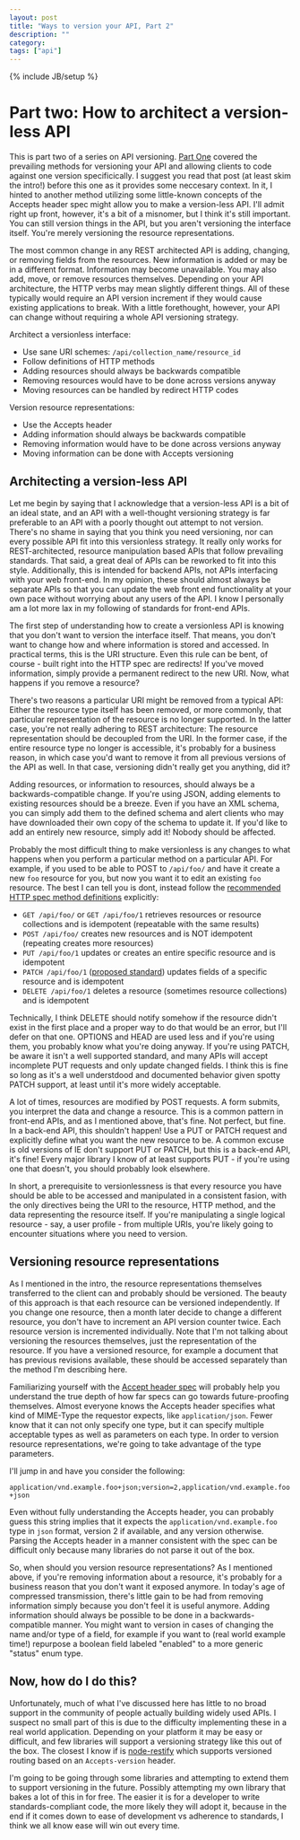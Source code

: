 ```yaml
---
layout: post
title: "Ways to version your API, Part 2"
description: ""
category: 
tags: ["api"]
---
```

{% include JB/setup %}

# Part two: How to architect a version-less API

This is part two of a series on API versioning. [Part One](/2013/05/09/ways-to-version-your-api/) covered the prevailing methods for versioning your API and allowing clients to code against one version specificically. I suggest you read that post (at least skim the intro!) before this one as it provides some neccesary context. In it, I hinted to another method utilizing some little-known concepts of the Accepts header spec might allow you to make a version-less API. I'll admit right up front, however, it's a bit of a misnomer, but I think it's still important. You can still version things in the API, but you aren't versioning the interface itself. You're merely versioning the resource representations.

The most common change in any REST architected API is adding, changing, or removing fields from the resources. New information is added or may be in a different format. Information may become unavailable. You may also add, move, or remove resources themselves. Depending on your API architecture, the HTTP verbs may mean slightly different things. All of these typically would require an API version increment if they would cause existing applications to break. With a little forethought, however, your API can change without requiring a whole API versioning strategy.

Architect a versionless interface:

* Use sane URI schemes: `/api/collection_name/resource_id`
* Follow definitions of HTTP methods
* Adding resources should always be backwards compatible
* Removing resources would have to be done across versions anyway
* Moving resources can be handled by redirect HTTP codes

Version resource representations:

* Use the Accepts header
* Adding information should always be backwards compatible
* Removing information would have to be done across versions anyway
* Moving information can be done with Accepts versioning

## Architecting a version-less API

Let me begin by saying that I acknowledge that a version-less API is a bit of an ideal state, and an API with a well-thought versioning strategy is far preferable to an API with a poorly thought out attempt to not version. There's no shame in saying that you think you need versioning, nor can every possible API fit into this versionless strategy. It really only works for REST-architected, resource manipulation based APIs that follow prevailing standards. That said, a great deal of APIs can be reworked to fit into this style. Additionally, this is intended for backend APIs, not APIs interfacing with your web front-end. In my opinion, these should almost always be separate APIs so that you can update the web front end functionality at your own pace without worrying about any users of the API. I know I personally am a lot more lax in my following of standards for front-end APIs. 

The first step of understanding how to create a versionless API is knowing that you don't want to version the interface itself. That means, you don't want to change how and where information is stored and accessed. In practical terms, this is the URI structure. Even this rule can be bent, of course - built right into the HTTP spec are redirects! If you've moved information, simply provide a permanent redirect to the new URI. Now, what happens if you remove a resource?

There's two reasons a particular URI might be removed from a typical API: Either the resource type itself has been removed, or more commonly, that particular representation of the resource is no longer supported. In the latter case, you're not really adhering to REST architecture: The resource representation should be decoupled from the URI. In the former case, if the entire resource type no longer is accessible, it's probably for a business reason, in which case you'd want to remove it from all previous versions of the API as well. In that case, versioning didn't really get you anything, did it?

Adding resources, or information to resources, should always be a backwards-compatible change. If you're using JSON, adding elements to existing resources should be a breeze. Even if you have an XML schema, you can simply add them to the defined schema and alert clients who may have downloaded their own copy of the schema to update it. If you'd like to add an entirely new resource, simply add it! Nobody should be affected.

Probably the most difficult thing to make versionless is any changes to what happens when you perform a particular method on a particular API. For example, if you used to be able to POST to `/api/foo/` and have it create a new `foo` resource for you, but now you want it to edit an existing `foo` resource. The best I can tell you is dont, instead follow the [recommended HTTP spec method definitions](http://www.w3.org/Protocols/rfc2616/rfc2616-sec9.html) explicitly:

* `GET /api/foo/` or `GET /api/foo/1` retrieves resources or resource collections and is idempotent (repeatable with the same results)
* `POST /api/foo/` creates new resources and is NOT idempotent (repeating creates more resources)
* `PUT /api/foo/1` updates or creates an entire specific resource and is idempotent
* `PATCH /api/foo/1` ([proposed standard](http://tools.ietf.org/html/rfc5789)) updates fields of a specific resource and is idempotent
* `DELETE /api/foo/1` deletes a resource (sometimes resource collections) and is idempotent

Technically, I think DELETE should notify somehow if the resource didn't exist in the first place and a proper way to do that would be an error, but I'll defer on that one. OPTIONS and HEAD are used less and if you're using them, you probably know what you're doing anyway. If you're using PATCH, be aware it isn't a well supported standard, and many APIs will accept incomplete PUT requests and only update changed fields. I think this is fine so long as it's a well understdood and documented behavior given spotty PATCH support, at least until it's more widely acceptable.

A lot of times, resources are modified by POST requests. A form submits, you interpret the data and change a resource. This is a common pattern in front-end APIs, and as I mentioned above, that's fine. Not perfect, but fine. In a back-end API, this shouldn't happen! Use a PUT or PATCH request and explicitly define what you want the new resource to be. A common excuse is old versions of IE don't support PUT or PATCH, but this is a back-end API, it's fine! Every major library I know of at least supports PUT - if you're using one that doesn't, you should probably look elsewhere.

In short, a prerequisite to versionlessness is that every resource you have should be able to be accessed and manipulated in a consistent fasion, with the only directives being the URI to the resource, HTTP method, and the data representing the resource itself. If you're manipulating a single logical resource - say, a user profile - from multiple URIs, you're likely going to encounter situations where you need to version.

## Versioning resource representations

As I mentioned in the intro, the resource representations themselves transferred to the client can and probably should be versioned. The beauty of this approach is that each resource can be versioned independently. If you change one resource, then a month later decide to change a different resource, you don't have to increment an API version counter twice. Each resource version is incremented individually. Note that I'm not talking about versioning the resources themselves, just the representation of the resource. If you have a versioned resource, for example a document that has previous revisions available, these should be accessed separately than the method I'm describing here.

Familiarizing yourself with the [Accept header spec](http://www.w3.org/Protocols/rfc2616/rfc2616-sec14.html) will probably help you understand the true depth of how far specs can go towards future-proofing themselves. Almost everyone knows the Accepts header specifies what kind of MIME-Type the requestor expects, like `application/json`. Fewer know that it can not only specify one type, but it can specify multiple acceptable types as well as parameters on each type. In order to version resource representations, we're going to take advantage of the type parameters.

I'll jump in and have you consider the following:

`application/vnd.example.foo+json;version=2,application/vnd.example.foo+json`

Even without fully understanding the Accepts header, you can probably guess this string implies that it expects the `application/vnd.example.foo` type in `json` format, version 2 if available, and any version otherwise. Parsing the Accepts header in a manner consistent with the spec can be difficult only because many libraries do not parse it out of the box. 

So, when should you version resource representations? As I mentioned above, if you're removing information about a resource, it's probably for a business reason that you don't want it exposed anymore. In today's age of compressed transmission, there's little gain to be had from removing information simply because you don't feel it is useful anymore. Adding information should always be possible to be done in a backwards-compatible manner. You might want to version in cases of changing the name and/or type of a field, for example if you want to (real world example time!) repurpose a boolean field labeled "enabled" to a more generic "status" enum type.

## Now, how do I do this?

Unfortunately, much of what I've discussed here has little to no broad support in the community of people actually building widely used APIs. I suspect no small part of this is due to the difficulty implementing these in a real world application. Depending on your platform it may be easy or difficult, and few libraries will support a versioning strategy like this out of the box. The closest I know if is [node-restify](http://mcavage.github.io/node-restify/#Routing) which supports versioned routing based on an `Accepts-version` header. 

I'm going to be going through some libraries and attempting to extend them to support versioning in the future. Possibly attempting my own library that bakes a lot of this in for free. The easier it is for a developer to write standards-compliant code, the more likely they will adopt it, because in the end if it comes down to ease of development vs adherence to standards, I think we all know ease will win out every time.
